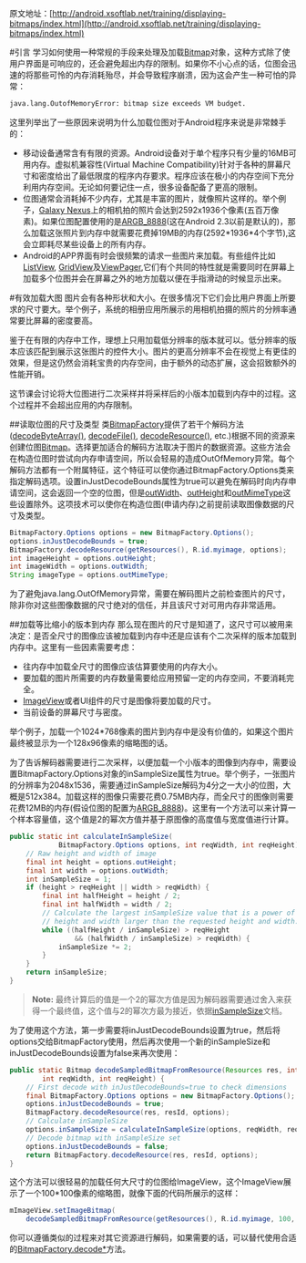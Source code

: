 原文地址：[http://android.xsoftlab.net/training/displaying-bitmaps/index.html](http://android.xsoftlab.net/training/displaying-bitmaps/index.html)

#引言
学习如何使用一种常规的手段来处理及加载[Bitmap](http://android.xsoftlab.net/reference/android/graphics/Bitmap.html)对象，这种方式除了使用户界面是可响应的，还会避免超出内存的限制。如果你不小心点的话，位图会迅速的将那些可怜的内存消耗殆尽，并会导致程序崩溃，因为这会产生一种可怕的异常：
```xml
java.lang.OutofMemoryError: bitmap size exceeds VM budget.
```

这里列举出了一些原因来说明为什么加载位图对于Android程序来说是非常棘手的：

- 移动设备通常含有有限的资源。Android设备对于单个程序只有少量的16MB可用内存。虚拟机兼容性(Virtual Machine Compatibility)针对于各种的屏幕尺寸和密度给出了最低限度的程序内存要求。程序应该在极小的内存空间下充分利用内存空间。无论如何要记住一点，很多设备配备了更高的限制。
- 位图通常会消耗掉不少内存，尤其是丰富的图片，就像照片这样的。举个例子，[Galaxy Nexus](http://www.android.com/devices/detail/galaxy-nexus)上的相机拍的照片会达到2592x1936个像素(五百万像素)。如果位图配置使用的是[ARGB_8888](http://android.xsoftlab.net/reference/android/graphics/Bitmap.Config.html)(这在Android 2.3以前是默认的)，那么加载这张照片到内存中就需要花费掉19MB的内存(2592\*1936\*4个字节),这会立即耗尽某些设备上的所有内存。
- Android的APP界面有时会很频繁的请求一些图片来加载。有些组件比如[ListView](http://android.xsoftlab.net/reference/android/widget/ListView.html), [GridView](http://android.xsoftlab.net/reference/android/widget/GridView.html)及[ViewPager](http://android.xsoftlab.net/reference/android/support/v4/view/ViewPager.html),它们有个共同的特性就是需要同时在屏幕上加载多个位图并会在屏幕之外的地方加载以便在手指滑动的时候显示出来。

#有效加载大图
图片会有各种形状和大小。在很多情况下它们会比用户界面上所要求的尺寸要大。举个例子，系统的相册应用所展示的用相机拍摄的照片的分辨率通常要比屏幕的密度要高。

鉴于在有限的内存中工作，理想上只用加载低分辨率的版本就可以。低分辨率的版本应该匹配到展示这张图片的控件大小。图片的更高分辨率不会在视觉上有更佳的效果，但是这仍然会消耗宝贵的内存空间，由于额外的动态扩展，这会招致额外的性能开销。

这节课会讨论将大位图进行二次采样并将采样后的小版本加载到内存中的过程。这个过程并不会超出应用的内存限制。

##读取位图的尺寸及类型
类[BitmapFactory](http://android.xsoftlab.net/reference/android/graphics/BitmapFactory.html)提供了若干个解码方法([decodeByteArray()](http://android.xsoftlab.net/reference/android/graphics/BitmapFactory.html#decodeByteArray(byte[],%20int,%20int,%20android.graphics.BitmapFactory.Options)), [decodeFile()](http://android.xsoftlab.net/reference/android/graphics/BitmapFactory.html#decodeFile(java.lang.String,%20android.graphics.BitmapFactory.Options)), [decodeResource()](http://android.xsoftlab.net/reference/android/graphics/BitmapFactory.html#decodeResource(android.content.res.Resources,%20int,%20android.graphics.BitmapFactory.Options)), etc.)根据不同的资源来创建位图[Bitmap](http://android.xsoftlab.net/reference/android/graphics/Bitmap.html)。选择更加适合的解码方法取决于图片的数据资源。这些方法会在构造位图时尝试向内存申请空间，所以会轻易的造成OutOfMemory异常。每个解码方法都有一个附属特征，这个特征可以使你通过BitmapFactory.Options类来指定解码选项。设置inJustDecodeBounds属性为true可以避免在解码时向内存申请空间，这会返回一个空的位图，但是[outWidth](http://android.xsoftlab.net/reference/android/graphics/BitmapFactory.Options.html#outWidth)、[outHeight](http://android.xsoftlab.net/reference/android/graphics/BitmapFactory.Options.html#outHeight)和[outMimeType](http://android.xsoftlab.net/reference/android/graphics/BitmapFactory.Options.html#outMimeType)这些设置除外。这项技术可以使你在构造位图(申请内存)之前提前读取图像数据的尺寸及类型。
```java
BitmapFactory.Options options = new BitmapFactory.Options();
options.inJustDecodeBounds = true;
BitmapFactory.decodeResource(getResources(), R.id.myimage, options);
int imageHeight = options.outHeight;
int imageWidth = options.outWidth;
String imageType = options.outMimeType;
```

为了避免java.lang.OutOfMemory异常，需要在解码图片之前检查图片的尺寸，除非你对这些图像数据的尺寸绝对的信任，并且该尺寸对可用内存非常适用。

##加载等比缩小的版本到内存
那么现在图片的尺寸是知道了，这尺寸可以被用来决定：是否全尺寸的图像应该被加载到内存中还是应该有个二次采样的版本加载到内存中。这里有一些因素需要考虑：

- 往内存中加载全尺寸的图像应该估算要使用的内存大小。
- 要加载的图片所需要的内存数量需要给应用预留一定的内存空间，不要消耗完全。
- [ImageView](http://android.xsoftlab.net/reference/android/widget/ImageView.html)或者UI组件的尺寸是图像将要加载的尺寸。
- 当前设备的屏幕尺寸与密度。

举个例子，加载一个1024*768像素的图片到内存中是没有价值的，如果这个图片最终被显示为一个128x96像素的缩略图的话。

为了告诉解码器需要进行二次采样，以便加载一个小版本的图像到内存中，需要设置BitmapFactory.Options对象的inSampleSize属性为true。举个例子，一张图片的分辨率为2048x1536，需要通过inSampleSize解码为4分之一大小的位图，大概是512x384。加载这样的图像只需要花费0.75MB内存，而全尺寸的图像则需要花费12MB的内存(假设位图的配置为[ARGB_8888](http://android.xsoftlab.net/reference/android/graphics/Bitmap.Config.html))。这里有一个方法可以来计算一个样本容量值，这个值是2的幂次方值并基于原图像的高度值与宽度值进行计算。
```java
public static int calculateInSampleSize(
            BitmapFactory.Options options, int reqWidth, int reqHeight) {
    // Raw height and width of image
    final int height = options.outHeight;
    final int width = options.outWidth;
    int inSampleSize = 1;
    if (height > reqHeight || width > reqWidth) {
        final int halfHeight = height / 2;
        final int halfWidth = width / 2;
        // Calculate the largest inSampleSize value that is a power of 2 and keeps both
        // height and width larger than the requested height and width.
        while ((halfHeight / inSampleSize) > reqHeight
                && (halfWidth / inSampleSize) > reqWidth) {
            inSampleSize *= 2;
        }
    }
    return inSampleSize;
}
```

> **Note:** 最终计算后的值是一个2的幂次方值是因为解码器需要通过舍入来获得一个最终值，这个值与2的幂次方最为接近，依据[inSampleSize](http://android.xsoftlab.net/reference/android/graphics/BitmapFactory.Options.html#inSampleSize)文档。

为了使用这个方法，第一步需要将inJustDecodeBounds设置为true，然后将options交给BitmapFactory使用，然后再次使用一个新的inSampleSize和inJustDecodeBounds设置为false来再次使用：
```java
public static Bitmap decodeSampledBitmapFromResource(Resources res, int resId,
        int reqWidth, int reqHeight) {
    // First decode with inJustDecodeBounds=true to check dimensions
    final BitmapFactory.Options options = new BitmapFactory.Options();
    options.inJustDecodeBounds = true;
    BitmapFactory.decodeResource(res, resId, options);
    // Calculate inSampleSize
    options.inSampleSize = calculateInSampleSize(options, reqWidth, reqHeight);
    // Decode bitmap with inSampleSize set
    options.inJustDecodeBounds = false;
    return BitmapFactory.decodeResource(res, resId, options);
}
```

这个方法可以很轻易的加载任何大尺寸的位图给ImageView，这个ImageView展示了一个100*100像素的缩略图，就像下面的代码所展示的这样：
```java
mImageView.setImageBitmap(
    decodeSampledBitmapFromResource(getResources(), R.id.myimage, 100, 100));
```

你可以遵循类似的过程来对其它资源进行解码，如果需要的话，可以替代使用合适的[BitmapFactory.decode*](http://android.xsoftlab.net/reference/android/graphics/BitmapFactory.html#decodeByteArray(byte[],%20int,%20int,%20android.graphics.BitmapFactory.Options))方法。